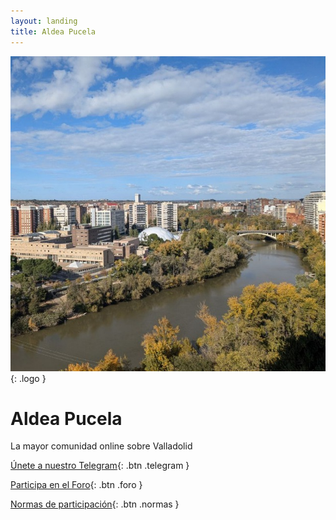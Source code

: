 ```yaml
---
layout: landing
title: Aldea Pucela
---
```


![Logo Aldea Pucela](/img/logo.jpg){: .logo }

# Aldea Pucela

La mayor comunidad online sobre Valladolid

[<i data-lucide="send"></i> Únete a nuestro Telegram](https://t.me/AldeaPucela){: .btn .telegram }

[<i data-lucide="message-square"></i> Participa en el Foro](https://foro.aldeapucela.com/){: .btn .foro }

[<i data-lucide="info"></i> Normas de participación](/normas/){: .btn .normas }